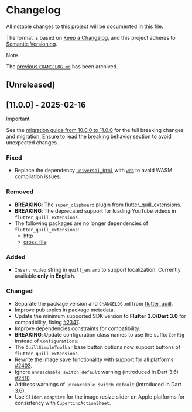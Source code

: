 # Changelog

All notable changes to this project will be documented in this file.

The format is based on [Keep a Changelog](https://keepachangelog.com/en/1.1.0/),
and this project adheres to [Semantic Versioning](https://semver.org/spec/v2.0.0.html).

> [!NOTE]
> The [previous `CHANGELOG.md`](https://github.com/singerdmx/flutter-quill/blob/master/doc/OLD_CHANGELOG.md) has been archived.

## [Unreleased]

## [11.0.0] - 2025-02-16

> [!IMPORTANT]
> See the [migration guide from 10.0.0 to 11.0.0](https://github.com/singerdmx/flutter-quill/blob/master/doc/migration/10_to_11.md) for the full breaking changes and migration. Ensure to read the [breaking behavior](https://github.com/singerdmx/flutter-quill/blob/master/doc/migration/10_to_11.md#-breaking-behavior) section to avoid unexpected changes.

### Fixed

- Replace the dependency [`universal_html`](https://pub.dev/packages/universal_html) with [`web`](https://pub.dev/packages/web) to avoid WASM compilation issues.

### Removed

- **BREAKING**: The [`super_clipboard`](https://pub.dev/packages/super_clipboard) plugin from [flutter_quill_extensions](https://pub.dev/packages/flutter_quill_extensions).
- **BREAKING**: The deprecated support for loading YouTube videos in `flutter_quill_extensions`.
- The following packages are no longer dependencies of `flutter_quill_extensions`:
  * [http](https://pub.dev/packages/http)
  * [cross_file](https://pub.dev/packages/cross_file)

### Added

- `Insert video` string in `quill_en.arb` to support localization. Currently available **only in English**.

### Changed

- Separate the package version and `CHANGELOG.md` from [flutter_quill](https://pub.dev/packages/flutter_quill).
- Improve pub topics in package metadata.
- Update the minimum supported SDK version to **Flutter 3.0/Dart 3.0** for compatibility, fixing [#2347](https://github.com/singerdmx/flutter-quill/issues/2347).
- Improve dependencies constraints for compatibility.
- **BREAKING**: Update configuration class names to use the suffix `Config` instead of `Configurations`.
- The `QuillSimpleToolbar` base button options now support buttons of `flutter_quill_extensions`.
- Rewrite the image save functionality with support for all platforms [#2403](https://github.com/singerdmx/flutter-quill/pull/2403).
- Ignore `unreachable_switch_default` warning (introduced in Dart 3.6) [#2416](https://github.com/singerdmx/flutter-quill/pull/2416).
- Address warnings of `unreachable_switch_default` (introduced in Dart 3.6).
- Use `Slider.adaptive` for the image resize slider on Apple platforms for consistency with `CupertinoActionSheet`.
